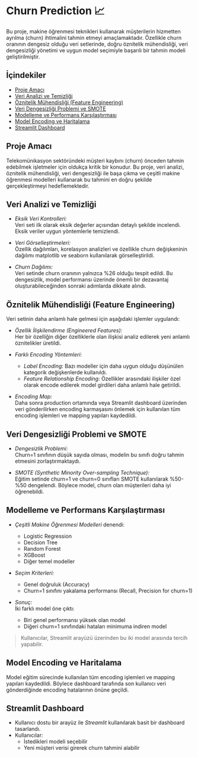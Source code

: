 # Churn Prediction 📈

Bu proje, makine öğrenmesi teknikleri kullanarak müşterilerin hizmetten ayrılma (churn) ihtimalini tahmin etmeyi amaçlamaktadır. Özellikle churn oranının dengesiz olduğu veri setlerinde, doğru öznitelik mühendisliği, veri dengesizliği yönetimi ve uygun model seçimiyle başarılı bir tahmin modeli geliştirilmiştir.

## İçindekiler

- [Proje Amacı](#proje-amacı)
- [Veri Analizi ve Temizliği](#veri-analizi-ve-temizliği)
- [Öznitelik Mühendisliği (Feature Engineering)](#öznitelik-mühendisliği-feature-engineering)
- [Veri Dengesizliği Problemi ve SMOTE](#veri-dengesizliği-problemi-ve-smote)
- [Modelleme ve Performans Karşılaştırması](#modelleme-ve-performans-karşılaştırması)
- [Model Encoding ve Haritalama](#model-encoding-ve-haritalama)
- [Streamlit Dashboard](#streamlit-dashboard)

## Proje Amacı

Telekomünikasyon sektöründeki müşteri kaybını (churn) önceden tahmin edebilmek işletmeler için oldukça kritik bir konudur. Bu proje, veri analizi, öznitelik mühendisliği, veri dengesizliği ile başa çıkma ve çeşitli makine öğrenmesi modelleri kullanarak bu tahmini en doğru şekilde gerçekleştirmeyi hedeflemektedir.

## Veri Analizi ve Temizliği

- *Eksik Veri Kontrolleri:*  
  Veri seti ilk olarak eksik değerler açısından detaylı şekilde incelendi. Eksik veriler uygun yöntemlerle temizlendi.

- *Veri Görselleştirmeleri:*  
  Özellik dağılımları, korelasyon analizleri ve özellikle churn değişkeninin dağılımı matplotlib ve seaborn kullanılarak görselleştirildi.

- *Churn Dağılımı:*  
  Veri setinde churn oranının yalnızca %26 olduğu tespit edildi. Bu dengesizlik, model performansı üzerinde önemli bir dezavantaj oluşturabileceğinden sonraki adımlarda dikkate alındı.

## Öznitelik Mühendisliği (Feature Engineering)

Veri setinin daha anlamlı hale gelmesi için aşağıdaki işlemler uygulandı:

- *Özellik İlişkilendirme (Engineered Features):*  
  Her bir özelliğin diğer özelliklerle olan ilişkisi analiz edilerek yeni anlamlı öznitelikler üretildi.

- *Farklı Encoding Yöntemleri:*  
  - *Label Encoding:* Bazı modeller için daha uygun olduğu düşünülen kategorik değişkenlerde kullanıldı.  
  - *Feature Relationship Encoding:* Özellikler arasındaki ilişkiler özel olarak encode edilerek model girdileri daha anlamlı hale getirildi.

- *Encoding Map:*  
  Daha sonra production ortamında veya Streamlit dashboard üzerinden veri gönderilirken encoding karmaşasını önlemek için kullanılan tüm encoding işlemleri ve mapping yapıları kaydedildi.

## Veri Dengesizliği Problemi ve SMOTE

- *Dengesizlik Problemi:*  
  Churn=1 sınıfının düşük sayıda olması, modelin bu sınıfı doğru tahmin etmesini zorlaştırmaktaydı.

- *SMOTE (Synthetic Minority Over-sampling Technique):*  
  Eğitim setinde churn=1 ve churn=0 sınıfları SMOTE kullanılarak %50-%50 dengelendi. Böylece model, churn olan müşterileri daha iyi öğrenebildi.

## Modelleme ve Performans Karşılaştırması

- *Çeşitli Makine Öğrenmesi Modelleri* denendi:

  - Logistic Regression
  - Decision Tree
  - Random Forest
  - XGBoost
  - Diğer temel modeller

- *Seçim Kriterleri:*  
  - Genel doğruluk (Accuracy)  
  - Churn=1 sınıfını yakalama performansı (Recall, Precision for churn=1)  

- *Sonuç:*  
  İki farklı model öne çıktı:  
  - Biri genel performansı yüksek olan model  
  - Diğeri churn=1 sınıfındaki hataları minimuma indiren model  

> Kullanıcılar, Streamlit arayüzü üzerinden bu iki model arasında tercih yapabilir.

## Model Encoding ve Haritalama

Model eğitim sürecinde kullanılan tüm encoding işlemleri ve mapping yapıları kaydedildi. Böylece dashboard tarafında son kullanıcı veri gönderdiğinde encoding hatalarının önüne geçildi.

## Streamlit Dashboard

- Kullanıcı dostu bir arayüz ile *Streamlit* kullanılarak basit bir dashboard tasarlandı.
- Kullanıcılar:
  - İstedikleri modeli seçebilir
  - Yeni müşteri verisi girerek churn tahmini alabilir



